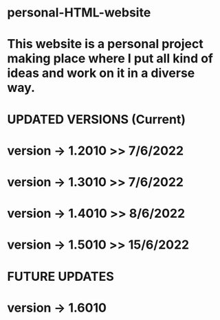 # personal-HTML-website

# This website is a personal project making place where I put all kind of ideas and work on it in a diverse way.

# UPDATED VERSIONS (Current)

# version -> 1.2010 >> 7/6/2022

# version -> 1.3010 >> 7/6/2022

# version -> 1.4010 >> 8/6/2022

# version -> 1.5010 >> 15/6/2022

# FUTURE UPDATES

# version -> 1.6010
